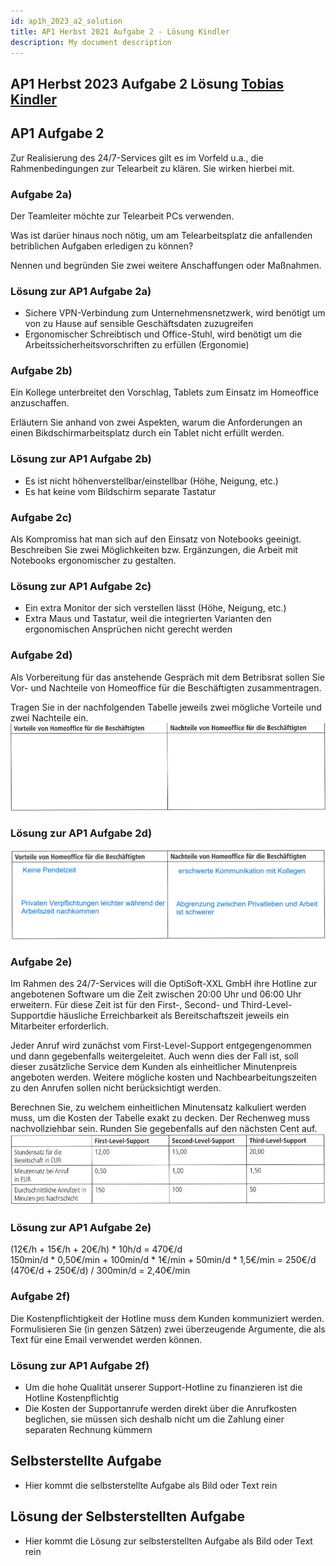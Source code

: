 ```yaml
---
id: ap1h_2023_a2_solution
title: AP1 Herbst 2021 Aufgabe 2 - Lösung Kindler
description: My document description
---
```


## AP1 Herbst 2023 Aufgabe 2 Lösung [Tobias Kindler](<../../../../user/Auszubildende Michel/kindler.md>)

## AP1 Aufgabe 2
Zur Realisierung des 24/7-Services gilt es im Vorfeld u.a., die Rahmenbedingungen zur Telearbeit zu klären. Sie wirken hierbei mit. 

### Aufgabe 2a)
Der Teamleiter möchte zur Telearbeit PCs verwenden.

Was ist darüer hinaus noch nötig, um am Telearbeitsplatz die anfallenden betriblichen Aufgaben erledigen zu können?

Nennen und begründen Sie zwei weitere Anschaffungen oder Maßnahmen.

### Lösung zur AP1 Aufgabe 2a)

- Sichere VPN-Verbindung zum Unternehmensnetzwerk, wird benötigt um von zu Hause auf sensible 
Geschäftsdaten zuzugreifen
- Ergonomischer Schreibtisch und Office-Stuhl, wird benötigt um die Arbeitssicherheitsvorschriften zu 
erfüllen (Ergonomie)

### Aufgabe 2b)
Ein Kollege unterbreitet den Vorschlag, Tablets zum Einsatz im Homeoffice anzuschaffen.

Erläutern Sie anhand von zwei Aspekten, warum die Anforderungen an einen Bikdschirmarbeitsplatz durch ein Tablet nicht erfüllt werden.

### Lösung zur AP1 Aufgabe 2b)
- Es ist nicht höhenverstellbar/einstellbar (Höhe, Neigung, etc.)
- Es hat keine vom Bildschirm separate Tastatur 

### Aufgabe 2c)
Als Kompromiss hat man sich auf den Einsatz von Notebooks geeinigt.
Beschreiben Sie zwei Möglichkeiten bzw. Ergänzungen, die Arbeit mit Notebooks ergonomischer zu gestalten.

### Lösung zur AP1 Aufgabe 2c)
- Ein extra Monitor der sich verstellen lässt (Höhe, Neigung, etc.)
- Extra Maus und Tastatur, weil die integrierten Varianten den ergonomischen Ansprüchen nicht 
gerecht werden

### Aufgabe 2d)
Als Vorbereitung für das anstehende Gespräch mit dem Betribsrat sollen Sie Vor- und Nachteile von Homeoffice für die Beschäftigten zusammentragen.

Tragen Sie in der nachfolgenden Tabelle jeweils zwei mögliche Vorteile und zwei Nachteile ein.
![Aufgabe 2 d)](/img/AP1/2023/ap1h_2023/H23A2d.png)

### Lösung zur AP1 Aufgabe 2d)
![Aufgabe 2 d) Lösung](/img/AP1/2023/ap1h_2023/solution/H23A2dL.png)

### Aufgabe 2e)
Im Rahmen des 24/7-Services will die OptiSoft-XXL GmbH ihre Hotline zur angebotenen Software um die Zeit zwischen 20:00 Uhr und 06:00 Uhr erweitern. Für diese Zeit ist für den First-, Second- und Third-Level-Supportdie häusliche Erreichbarkeit als Bereitschaftszeit jeweils ein Mitarbeiter erforderlich.

Jeder Anruf wird zunächst vom First-Level-Support entgegengenommen und dann gegebenfalls weitergeleitet. Auch wenn dies der Fall ist, soll dieser zusätzliche Service dem Kunden als einheitlicher Minutenpreis angeboten werden. Weitere mögliche kosten und Nachbearbeitungszeiten zu den Anrufen sollen nicht berücksichtigt werden.

Berechnen Sie, zu welchem einheitlichen Minutensatz kalkuliert werden muss, um die Kosten der Tabelle exakt zu decken. Der Rechenweg muss nachvollziehbar sein. Runden Sie gegebenfalls auf den nächsten Cent auf.
![Aufgabe 2 e)](/img/AP1/2023/ap1h_2023/H23A2e.png)

### Lösung zur AP1 Aufgabe 2e)
(12€/h + 15€/h + 20€/h) * 10h/d = 470€/d  
150min/d * 0,50€/min + 100min/d * 1€/min + 50min/d * 1,5€/min = 250€/d  
(470€/d + 250€/d) / 300min/d = 2,40€/min  

### Aufgabe 2f)
Die Kostenpflichtigkeit der Hotline muss dem Kunden kommuniziert werden.
Formulisieren Sie (in genzen Sätzen) zwei überzeugende Argumente, die als Text für eine Email verwendet werden können.

### Lösung zur AP1 Aufgabe 2f)
- Um die hohe Qualität unserer Support-Hotline zu finanzieren ist die Hotline Kostenpflichtig
- Die Kosten der Supportanrufe werden direkt über die Anrufkosten beglichen, sie müssen sich deshalb 
nicht um die Zahlung einer separaten Rechnung kümmern

## Selbsterstellte Aufgabe

- Hier kommt die selbsterstellte Aufgabe als Bild oder Text rein

## Lösung der Selbsterstellten Aufgabe

- Hier kommt die Lösung zur selbsterstellten Aufgabe als Bild oder Text rein
